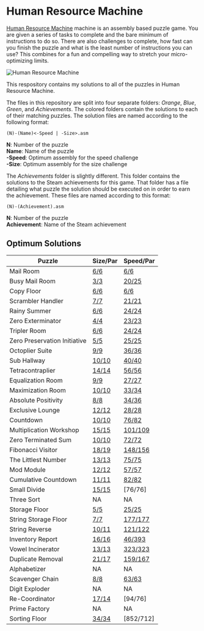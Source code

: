 # Human Resource Machine

[Human Resource Machine](https://tomorrowcorporation.com/humanresourcemachine "Game Homepage") machine is an assembly based puzzle game. You are given a series of tasks to complete and the bare minimum of instructions to do so. There are also challenges to complete, how fast can you finish the puzzle and what is the least number of instructions you can use? This combines for a fun and compelling way to stretch your micro-optimizing limits.

![Human Resource Machine](https://tomorrowcorporation.com/blog/wp-content/themes/tcTheme2/images/hrm/screenshots/hrm_01.png)

This respository contains my solutions to all of the puzzles in Human Resource Machine.

The files in this repository are split into four separate folders: *Orange*, *Blue*, *Green*, and *Achievements*. The colored folders contain the solutions to each of their matching puzzles. The solution files are named according to the following format:

	(N)-(Name)<-Speed | -Size>.asm  

**N**: Number of the puzzle  
**Name**: Name of the puzzle  
**-Speed**: Optimum assembly for the speed challenge  
**-Size**: Optimum assembly for the size challenge  

The  *Achievements* folder is slightly different. This folder contains the solutions to the Steam achievements for this game. That folder has a file detailing what puzzle the solution should be executed on in order to earn the achievement. These files are named according to this format: 

	(N)-(Achievement).asm

**N**: Number of the puzzle  
**Achievement**: Name of the Steam achievement

## Optimum Solutions
| Puzzle | Size/Par | Speed/Par |
| -- | -- | -- |
| Mail Room | [6/6](Orange/1-MailRoom.asm) | [6/6](Orange/1-MailRoom.asm) |
| Busy Mail Room | [3/3](Orange/2-BusyMailRoom-Size.asm) | [20/25](Orange/2-BusyMailRoom-Speed.asm) |
| Copy Floor | [6/6](Orange/3-CopyFloor.asm) | [6/6](Orange/3-CopyFloor.asm) |
| Scrambler Handler | [7/7](Orange/4-ScramblerHandler.asm) | [21/21](Orange/4-ScramblerHandler.asm) |
| Rainy Summer| [6/6](Orange/6-RainySummer.asm) | [24/24](Orange/6-RainySummer.asm) |
| Zero Exterminator | [4/4](Blue/7-ZeroExterminator.asm) | [23/23](Blue/7-ZeroExterminator.asm) |
| Tripler Room | [6/6](Orange/8-TriplerRoom.asm) | [24/24](Orange/8-TriplerRoom.asm) |
| Zero Preservation Initiative | [5/5](Blue/9-ZeroPreservationInitiative.asm) | [25/25](Blue/9-ZeroPreservationInitiative.asm) |
| Octoplier Suite | [9/9](Orange/10-OctoplierSuite.asm) | [36/36](Orange/10-OctoplierSuite.asm) |
| Sub Hallway | [10/10](Blue/11-SubHallway.asm)| [40/40](Blue/11-SubHallway.asm) |
| Tetracontraplier | [14/14](Orange/12-Tetracontiplier.asm) | [56/56](Orange/12-Tetracontiplier.asm) |
| Equalization Room | [9/9](Blue/13-EqualizerRoom.asm) | [27/27](Blue/13-EqualizerRoom.asm) |
| Maximization Room | [10/10](Blue/14-MaximizationRoom.asm) | [33/34](Blue/14-MaximizationRoom.asm) |
| Absolute Positivity | [8/8](Blue/16-AbsolutePositivity.asm) | [34/36](Blue/16-AbsolutePositivity.asm) |
| Exclusive Lounge | [12/12](Blue/17-ExclusiveLounge.asm) | [28/28](Blue/17-ExclusiveLounge.asm) |
| Countdown | [10/10](Blue/19-Countdown-Size.asm) | [76/82](Blue/19-Countdown-Speed.asm) |
| Multiplication Workshop | [15/15](Blue/20-MultiplicationWorkshop-Size.asm) | [101/109](Blue/20-MultiplicationWorkshop-Speed.asm) |
| Zero Terminated Sum | [10/10](Blue/21-ZeroTerminatedSum.asm) | [72/72](Blue/21-ZeroTerminatedSum-Speed.asm) |
| Fibonacci Visitor | [18/19](Blue/22-FibonacciVisitor.asm) | [148/156](Blue/22-FibonacciVisitor.asm) |
| The Littlest Number | [13/13](Blue/23-TheLittlestNumber.asm) | [75/75](Blue/23-TheLittlestNumber.asm) |
| Mod Module | [12/12](Blue/24-ModModule.asm) | [57/57](Blue/24-ModModule.asm) |
| Cumulative Countdown | [11/11](Blue/25-CumulativeCountdown.asm) | [82/82](Blue/25-CumulativeCountdown.asm) |
| Small Divide | [15/15](Blue/SmallDivide-Size.asm) | [76/76] |
| Three Sort | NA | NA |
| Storage Floor | [5/5](Green/29-StorageFloor.asm) | [25/25](Green/29-StorageFloor.asm) |
| String Storage Floor | [7/7](Green/30-StringStorageFloor.asm) | [177/177](Green/30-StringStorageFloor.asm) |
| String Reverse | [10/11](Green/31-StringReverse.asm) | [121/122](Green/31-StringReverse.asm) |
| Inventory Report | [16/16](Green/32-InventoryReport-Size.asm) | [46/393](Green/32-InventoryReport-Speed.asm) |
| Vowel Incinerator | [13/13](Green/34-VowelIncinerator.asm) | [323/323](Green/34-VowelIncinerator.asm) |
| Duplicate Removal | [21/17](Green/35-DuplicateRemoval.asm) | [159/167](Green/35-DuplicateRemoval.asm) |
| Alphabetizer | NA | NA |
| Scavenger Chain | [8/8](Green/37-ScavengerChain.asm) | [63/63](Green/37-ScavengerChain.asm) |
| Digit Exploder | NA | NA |
| Re-Coordinator | [17/14](Green/39-Re-Coordinator-Size.asm) | [94/76] |
| Prime Factory | NA | NA |
| Sorting Floor | [34/34](Green/41-SortingFloor-size.asm) | [852/712] |

